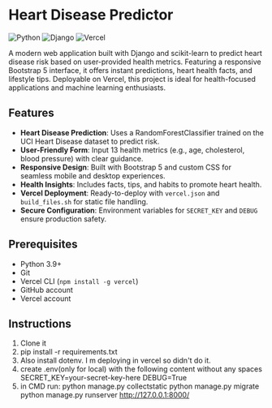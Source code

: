 # Heart Disease Predictor

![Python](https://img.shields.io/badge/Python-3.9+-blue.svg)
![Django](https://img.shields.io/badge/Django-4.2.6-green.svg)
![Vercel](https://img.shields.io/badge/Vercel-Deployed-black.svg)

A modern web application built with Django and scikit-learn to predict heart disease risk based on user-provided health metrics. Featuring a responsive Bootstrap 5 interface, it offers instant predictions, heart health facts, and lifestyle tips. Deployable on Vercel, this project is ideal for health-focused applications and machine learning enthusiasts.

## Features

- **Heart Disease Prediction**: Uses a RandomForestClassifier trained on the UCI Heart Disease dataset to predict risk.
- **User-Friendly Form**: Input 13 health metrics (e.g., age, cholesterol, blood pressure) with clear guidance.
- **Responsive Design**: Built with Bootstrap 5 and custom CSS for seamless mobile and desktop experiences.
- **Health Insights**: Includes facts, tips, and habits to promote heart health.
- **Vercel Deployment**: Ready-to-deploy with `vercel.json` and `build_files.sh` for static file handling.
- **Secure Configuration**: Environment variables for `SECRET_KEY` and `DEBUG` ensure production safety.


## Prerequisites

- Python 3.9+
- Git
- Vercel CLI (`npm install -g vercel`)
- GitHub account
- Vercel account

## Instructions
1. Clone it
2. pip install -r requirements.txt
3. Also install dotenv. I m deploying in vercel so didn't do it. 
3. create .env(only for local) with the following content without any spaces
    SECRET_KEY=your-secret-key-here
    DEBUG=True
4. in CMD run: 
    python manage.py collectstatic
    python manage.py migrate
    python manage.py runserver
    http://127.0.0.1:8000/

